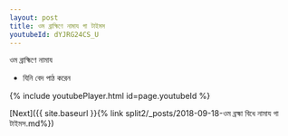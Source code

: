```yaml
---
layout: post
title: ওম ব্রাহ্মিণে নামায গা টাইমস
youtubeId: dYJRG24CS_U
---
```

 
 
 ওম ব্রাহ্মিণে নামায  
 
 - যিনি বেদ পাঠ করেন 
 
  
 
  
 
 
 
 
 
 


{% include youtubePlayer.html id=page.youtubeId %}
 
[Next]({{ site.baseurl }}{% link  split2/_posts/2018-09-18-ওম ব্রহ্মা বিধে নামায গা টাইমস.md%})
 
